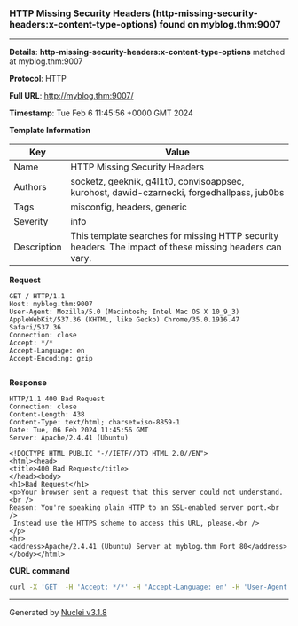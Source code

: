 ### HTTP Missing Security Headers (http-missing-security-headers:x-content-type-options) found on myblog.thm:9007

----
**Details**: **http-missing-security-headers:x-content-type-options** matched at myblog.thm:9007

**Protocol**: HTTP

**Full URL**: http://myblog.thm:9007/

**Timestamp**: Tue Feb 6 11:45:56 +0000 GMT 2024

**Template Information**

| Key | Value |
| --- | --- |
| Name | HTTP Missing Security Headers |
| Authors | socketz, geeknik, g4l1t0, convisoappsec, kurohost, dawid-czarnecki, forgedhallpass, jub0bs |
| Tags | misconfig, headers, generic |
| Severity | info |
| Description | This template searches for missing HTTP security headers. The impact of these missing headers can vary.<br> |

**Request**
```http
GET / HTTP/1.1
Host: myblog.thm:9007
User-Agent: Mozilla/5.0 (Macintosh; Intel Mac OS X 10_9_3) AppleWebKit/537.36 (KHTML, like Gecko) Chrome/35.0.1916.47 Safari/537.36
Connection: close
Accept: */*
Accept-Language: en
Accept-Encoding: gzip


```

**Response**
```http
HTTP/1.1 400 Bad Request
Connection: close
Content-Length: 438
Content-Type: text/html; charset=iso-8859-1
Date: Tue, 06 Feb 2024 11:45:56 GMT
Server: Apache/2.4.41 (Ubuntu)

<!DOCTYPE HTML PUBLIC "-//IETF//DTD HTML 2.0//EN">
<html><head>
<title>400 Bad Request</title>
</head><body>
<h1>Bad Request</h1>
<p>Your browser sent a request that this server could not understand.<br />
Reason: You're speaking plain HTTP to an SSL-enabled server port.<br />
 Instead use the HTTPS scheme to access this URL, please.<br />
</p>
<hr>
<address>Apache/2.4.41 (Ubuntu) Server at myblog.thm Port 80</address>
</body></html>

```


**CURL command**
```sh
curl -X 'GET' -H 'Accept: */*' -H 'Accept-Language: en' -H 'User-Agent: Mozilla/5.0 (Macintosh; Intel Mac OS X 10_9_3) AppleWebKit/537.36 (KHTML, like Gecko) Chrome/35.0.1916.47 Safari/537.36' 'http://myblog.thm:9007/'
```

----

Generated by [Nuclei v3.1.8](https://github.com/projectdiscovery/nuclei)